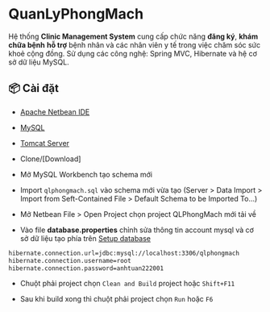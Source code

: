 # QuanLyPhongMach

 Hệ thống **Clinic Management System** cung cấp chức năng **đăng ký**, **khám chữa bệnh** **hỗ trợ** bệnh nhân và các nhân viên y tế trong việc chăm sóc sức khoẻ cộng đồng.
Sử dụng các công nghệ: Spring MVC, Hibernate và hệ cơ sở dữ liệu MySQL.

## 📦 Cài đặt

* [Apache Netbean IDE](https://netbeans.apache.org/download/index.html)

* [MySQL](https://www.mysql.com/downloads/)

* [Tomcat Server](https://tomcat.apache.org/download-10.cgi)

* Clone/[Download]

* Mở MySQL Workbench tạo schema mới 

* Import `qlphongmach.sql` vào schema mới vừa tạo (Server > Data Import > Import from Seft-Contained File > Default Schema to be Imported To...)

* Mở Netbean File > Open Project chọn project QLPhongMach mới tải về

* Vào file **database.properties** chỉnh sửa thông tin account mysql và cơ sở dữ liệu tạo phía trên [Setup database](QLPhongMach/src/main/resources/databases.properties)

```bash
hibernate.connection.url=jdbc:mysql://localhost:3306/qlphongmach
hibernate.connection.username=root
hibernate.connection.password=anhtuan222001
```

* Chuột phải project chọn `Clean and Build` project hoặc `Shift+F11`

* Sau khi build xong thì chuột phải project chọn `Run` hoặc `F6`


